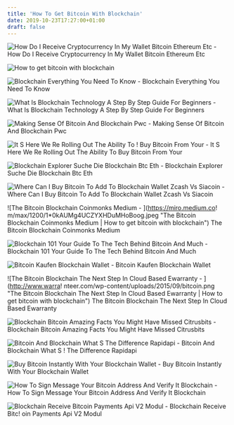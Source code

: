 ```yaml
---
title: 'How To Get Bitcoin With Blockchain'
date: 2019-10-23T17:27:00+01:00
draft: false
---
```


![How Do I Receive Cryptocurrency In My Wallet Bitcoin Ethereum Etc - ](https://d33v4339jhl8k0.cloudfront.net/docs/assets/59907929042863033a1bf144/images/5c7ab0132c7d3a0cb932271e/file-WNx2OfIGPs.gif "How Do I Receive Cryptocurrency In My Wallet Bitcoin Ethereum Etc | How to get bitcoin with blockchain") How Do I Receive Cryptocurrency In My Wallet Bitcoin Ethereum Etc

![How to get bitcoin with blockchain](https://medias3.prestastore.com/738063-pbig/blockchain-receive-bitcoin-payments-api-v2.jpg "How to get bitcoin with blockchain") 

![Blockchain Everything You Need To Know - ](https://www.investopedia.com/thmb/-usOoJxV92EVKJpG8Hys6fylWrQ=/1752x1008/filters:no_upscale():max_bytes(150000):strip_icc()/02_pm-5c085a0e46e0fb0001da1140 "Blockchain Everything You Need To Know | H!   ow to get bitcoin with blockchain") Blockchain Everything You Need To Know

![What Is Blockchain Technology A Step By Step Guide For Beginners - ](https://blockgeeks.com/wp-content/uploads/2016/09/blockchaintech.jpg "What Is Blockchain Technology A Step By Step Guide For Beginners | How to get bitcoin with blockchain") What Is Blockchain Technology A Step By Step Guide For Beginners

![Making Sense Of Bitcoin And Blockchain Pwc - ](https://www.pwc.com/us/en/financial-services/fintech/assets/pwc-blockchain-infographic-how-it-works.png "Making Sense Of Bitcoin And Blockchain Pwc | How to get bitcoin with blockchain") Making Sense Of Bitcoin And Blockchain Pwc

![It S Here We Re Rolling Out The Ability To !   Buy Bitcoin From Your - ](https://blog.blockchain.com/content/images/2016/11/Buy-1-1.jpg "It S Here We Re Rolling Out T!   he Ability To Buy Bitcoin From Your | How to get bitcoin with blockchain") It S Here We Re Rolling Out The Ability To Buy Bitcoin From Your

![Blockchain Explorer Suche Die Blockchain Btc Eth - ](https://www.blockchain.com/explorer-frontend/static/explorer_1600x630.png "Blockchain Explorer Suche Die Blockchain Btc Eth | How to get bitcoin with blockchain") Blockchain Explorer Suche Die Blockchain Btc Eth

![Where Can I Buy Bitcoin To Add To Blockchain Wallet Zcash Vs Siacoin - ](https://www.macobserver.com/wp-content/uploads/2017/08/blockchain-info-wallet-ethereum-screenshot-1200x810.jpg?x17760 "Where Can I Buy Bitcoin To Add To Blockchain Wallet Zcash Vs Siacoin | How to get bitcoin with blockchain") Where Can I Buy Bitcoin To Add To Blockchain Wallet Zcash Vs Siacoin

![The Bitcoin Blockchain Coinmonks Medium - ](https://miro.medium.co!   m/max/1200/1*0kAUMg4UCZYXHDuMHoBoog.jpeg "The Bitcoin Blockchain Coinmonks Medium | How to get bitcoin with blockchain") The Bitcoin Blockchain Coinmonks Medium

![Blockchain 101 Your Guide To The Tech Behind Bitcoin And Much - ](https://www.techlicious.com/images/computers/blockchain-illustration-700px.jpg "Blockchain 101 Your Guide To The Tech Behind Bitcoin And Much | How to get bitcoin with blockchain") Blockchain 101 Your Guide To The Tech Behind Bitcoin And Much

![Bitcoin Kaufen Blockchain Wallet - ](https://www.blockchain.com/static/img/learning-portal/how-to-get-bitcoin/btcwallet.png "Bitcoin Kaufen Blockchain Wallet | How to get bitcoin with blockchain") Bitcoin Kaufen Blockchain Wallet

![The Bitcoin Blockchain The Next Step In Cloud Based Ewarranty - ](http://www.warra!   nteer.com/wp-content/uploads/2015/09/bitcoin.png "The Bitcoin Blockchain The Next Step In Cloud Based Ewarranty | How to get bitcoin with blockchain") The Bitcoin Blockchain The Next Step In Cloud Based Ewarranty

![Blockchain Bitcoin Amazing Facts You Might Have Missed Citrusbits - ](https://citrusbits.com/wp-content/uploads/2018/12/Facts-about-Bitcoin-and-Blockchain.jpg "Blockchain Bitcoin Amazing Facts You Might Have Missed Citrusbits | How to get bitcoin with blockchain") Blockchain Bitcoin Amazing Facts You Might Have Missed Citrusbits

![Bitcoin And Blockchain What S The Difference Rapidapi - ](https://blog.rapidapi.com/wp-content/uploads/2017/12/bitcoin-blockchain.jpg "Bitcoin And Blockchain What S The Difference Rapidapi | How to get bitcoin with blockchain") Bitcoin And Blockchain What S ! The Difference Rapidapi

![Buy Bitcoin Instantly With Your Blockchain Wallet - ](https://i.ytimg.com/vi/5oUAqWT17d8/maxresdefault.jpg "Buy Bitcoin Instantly With Your Blockchain Wallet | How to get bitcoin with blockchain") Buy Bitcoin Instantly With Your Blockchain Wallet

![How To Sign Message Your Bitcoin Address And Verify It Blockchain - ](https://d1ueyc5nx1it61.cloudfront.net/ea7371a116139035554.png "How To Sign Message Your Bitcoin Address And Verify It Blockchain | How to get bitcoin with blockchain") How To Sign Message Your Bitcoin Address And Verify It Blockchain

![Blockchain Receive Bitcoin Payments Api V2 Modul - ](https://medias2.prestastore.com/738070-pbig/blockchain-receive-bitcoin-payments-api-v2.jpg "Blockchain Receive Bitcoin Payments Api V2 !   Modul | How to get bitcoin with blockchain") Blockchain Receive Bitc! oin Payments Api V2 Modul